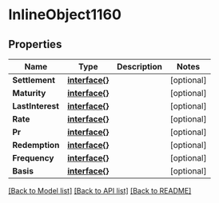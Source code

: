 # InlineObject1160

## Properties

Name | Type | Description | Notes
------------ | ------------- | ------------- | -------------
**Settlement** | [**interface{}**](.md) |  | [optional] 
**Maturity** | [**interface{}**](.md) |  | [optional] 
**LastInterest** | [**interface{}**](.md) |  | [optional] 
**Rate** | [**interface{}**](.md) |  | [optional] 
**Pr** | [**interface{}**](.md) |  | [optional] 
**Redemption** | [**interface{}**](.md) |  | [optional] 
**Frequency** | [**interface{}**](.md) |  | [optional] 
**Basis** | [**interface{}**](.md) |  | [optional] 

[[Back to Model list]](../README.md#documentation-for-models) [[Back to API list]](../README.md#documentation-for-api-endpoints) [[Back to README]](../README.md)


